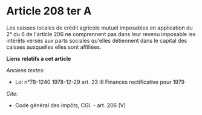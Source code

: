 # Article 208 ter A

Les caisses locales de crédit agricole mutuel imposables en application du 2° du 6 de l'article 206 ne comprennent pas dans
leur revenu imposable les intérêts versés aux parts sociales qu'elles détiennent dans le capital des caisses auxquelles elles
sont affiliées.

**Liens relatifs à cet article**

_Anciens textes_:

  - Loi n°78-1240 1978-12-29 art. 23 III Finances rectificative pour 1979

_Cite_:

  - Code général des impôts, CGI. - art. 206 (V)
